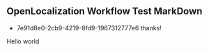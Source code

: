 ## OpenLocalization Workflow Test MarkDown
* 7e91d8e0-2cb9-4219-8fd9-1967312777e6 
thanks!

Hello world